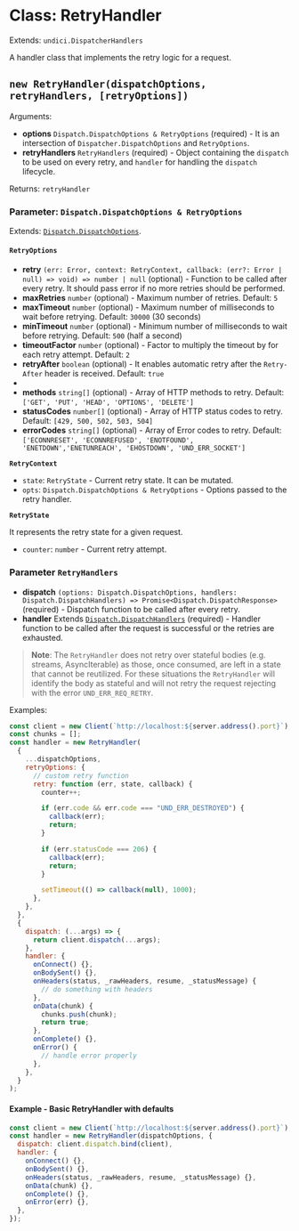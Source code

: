 # Class: RetryHandler

Extends: `undici.DispatcherHandlers`

A handler class that implements the retry logic for a request.

## `new RetryHandler(dispatchOptions, retryHandlers, [retryOptions])`

Arguments:

- **options** `Dispatch.DispatchOptions & RetryOptions` (required) - It is an intersection of `Dispatcher.DispatchOptions` and `RetryOptions`.
- **retryHandlers** `RetryHandlers` (required) - Object containing the `dispatch` to be used on every retry, and `handler` for handling the `dispatch` lifecycle.

Returns: `retryHandler`

### Parameter: `Dispatch.DispatchOptions & RetryOptions`

Extends: [`Dispatch.DispatchOptions`](/docs/docs/api/Dispatcher.md#parameter-dispatchoptions).

#### `RetryOptions`

- **retry** `(err: Error, context: RetryContext, callback: (err?: Error | null) => void) => number | null` (optional) - Function to be called after every retry. It should pass error if no more retries should be performed.
- **maxRetries** `number` (optional) - Maximum number of retries. Default: `5`
- **maxTimeout** `number` (optional) - Maximum number of milliseconds to wait before retrying. Default: `30000` (30 seconds)
- **minTimeout** `number` (optional) - Minimum number of milliseconds to wait before retrying. Default: `500` (half a second)
- **timeoutFactor** `number` (optional) - Factor to multiply the timeout by for each retry attempt. Default: `2`
- **retryAfter** `boolean` (optional) - It enables automatic retry after the `Retry-After` header is received. Default: `true`
-
- **methods** `string[]` (optional) - Array of HTTP methods to retry. Default: `['GET', 'PUT', 'HEAD', 'OPTIONS', 'DELETE']`
- **statusCodes** `number[]` (optional) - Array of HTTP status codes to retry. Default: `[429, 500, 502, 503, 504]`
- **errorCodes** `string[]` (optional) - Array of Error codes to retry. Default: `['ECONNRESET', 'ECONNREFUSED', 'ENOTFOUND', 'ENETDOWN','ENETUNREACH', 'EHOSTDOWN', 'UND_ERR_SOCKET']`

**`RetryContext`**

- `state`: `RetryState` - Current retry state. It can be mutated.
- `opts`: `Dispatch.DispatchOptions & RetryOptions` - Options passed to the retry handler.

**`RetryState`**

It represents the retry state for a given request.

- `counter`: `number` - Current retry attempt.

### Parameter `RetryHandlers`

- **dispatch** `(options: Dispatch.DispatchOptions, handlers: Dispatch.DispatchHandlers) => Promise<Dispatch.DispatchResponse>` (required) - Dispatch function to be called after every retry.
- **handler** Extends [`Dispatch.DispatchHandlers`](/docs/docs/api/Dispatcher.md#dispatcherdispatchoptions-handler) (required) - Handler function to be called after the request is successful or the retries are exhausted.

>__Note__: The `RetryHandler` does not retry over stateful bodies (e.g. streams, AsyncIterable) as those, once consumed, are left in a state that cannot be reutilized. For these situations the `RetryHandler` will identify
>the body as stateful and will not retry the request rejecting with the error `UND_ERR_REQ_RETRY`.

Examples:

```js
const client = new Client(`http://localhost:${server.address().port}`);
const chunks = [];
const handler = new RetryHandler(
  {
    ...dispatchOptions,
    retryOptions: {
      // custom retry function
      retry: function (err, state, callback) {
        counter++;

        if (err.code && err.code === "UND_ERR_DESTROYED") {
          callback(err);
          return;
        }

        if (err.statusCode === 206) {
          callback(err);
          return;
        }

        setTimeout(() => callback(null), 1000);
      },
    },
  },
  {
    dispatch: (...args) => {
      return client.dispatch(...args);
    },
    handler: {
      onConnect() {},
      onBodySent() {},
      onHeaders(status, _rawHeaders, resume, _statusMessage) {
        // do something with headers
      },
      onData(chunk) {
        chunks.push(chunk);
        return true;
      },
      onComplete() {},
      onError() {
        // handle error properly
      },
    },
  }
);
```

#### Example - Basic RetryHandler with defaults

```js
const client = new Client(`http://localhost:${server.address().port}`);
const handler = new RetryHandler(dispatchOptions, {
  dispatch: client.dispatch.bind(client),
  handler: {
    onConnect() {},
    onBodySent() {},
    onHeaders(status, _rawHeaders, resume, _statusMessage) {},
    onData(chunk) {},
    onComplete() {},
    onError(err) {},
  },
});
```

